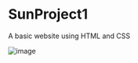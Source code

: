 # SunProject1
A basic website using HTML and CSS

![image](https://user-images.githubusercontent.com/62019968/208414993-ca331cdc-6877-44d6-a2c5-ed1c8b38beed.png)

